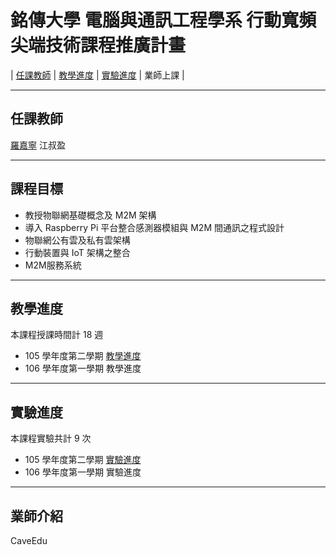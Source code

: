 # 銘傳大學 電腦與通訊工程學系 行動寬頻尖端技術課程推廣計畫


| [任課教師](Teacher/deer.md) | [教學進度](Slide/README.md) | [實驗進度](Lab/README.md) | 業師上課 |

---

## 任課教師

[羅嘉寧](Teacher/deer.md)
江叔盈

---

## 課程目標 
* 教授物聯網基礎概念及 M2M 架構
* 導入 Raspberry Pi 平台整合感測器模組與 M2M 間通訊之程式設計
* 物聯網公有雲及私有雲架構
* 行動裝置與 IoT 架構之整合
* M2M服務系統

---

## 教學進度

本課程授課時間計 18 週

* 105 學年度第二學期 [教學進度](Slide/README.md)
* 106 學年度第一學期 教學進度

---
## 實驗進度

本課程實驗共計 9 次

* 105 學年度第二學期 [實驗進度](Lab/README.md)
* 106 學年度第一學期 實驗進度

---
## 業師介紹


CaveEdu
